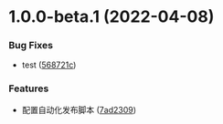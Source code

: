 # 1.0.0-beta.1 (2022-04-08)


### Bug Fixes

* test ([568721c](https://github.com/openeagle/semantic-release-template/commit/568721ce14b0a23f685247867ae8565b2faa19bc))


### Features

* 配置自动化发布脚本 ([7ad2309](https://github.com/openeagle/semantic-release-template/commit/7ad2309fd4f5bc37998c286e83a4192bc2ab4d47))
